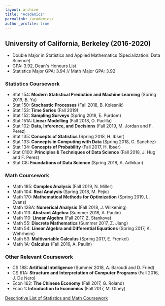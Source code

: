 ```yaml
---
layout: archive
title: "Academics"
permalink: /academics/
author_profile: true
---
```


## University of California, Berkeley (2016-2020)
- Double Major in Statistics and Applied Mathematics (Specialization: Data Science)
- GPA: 3.92, Dean's Honours List
- Statistics Major GPA: 3.94 // Math Major GPA: 3.92

### Statistics Coursework

- Stat 154: **Modern Statistical Prediction and Machine Learning** (Spring 2019, B. Yu)
- Stat 150: **Stochastic Processes** (Fall 2018, B. Kolesnik)
- Stat 153: **Time Series** (Fall 2019)
- Stat 152: **Sampling Surveys** (Spring 2019, E. Purdom)
- Stat 151A: **Linear Modelling** (Fall 2018, O. Padilla)
- Stat 102: **Data, Inference, and Decisions** (Fall 2019, M. Jordan and F. Perez)
- Stat 135: **Concepts of Statistics** (Spring 2018, H. Ibser)
- Stat 133: **Concepts in Computing with Data** (Spring 2018, G. Sanchez)
- Stat 134: **Concepts of Probability** (Fall 2017, H. Ibser)
- Stat C100: **Principles & Techniques of Data Science** (Fall 2018, J. Hug and F. Perez)
- Stat C8: **Foundations of Data Science** (Spring 2018, A. Adhikari)

### Math Coursework

- Math 185: **Complex Analysis** (Fall 2019, N. Miller)
- Math 104: **Real Analysis** (Spring 2018, M. Pejic)
- Math 170: **Mathematical Methods for Optimization** (Spring 2019, L. Evans)
- Math 128A: **Numerical Analysis** (Fall 2018, J. Wilkening)
- Math 113: **Abstract Algebra** (Summer 2018, A. Paulin)
- Math 110: **Linear Algebra** (Fall 2017, Z. Stankova)
- Math 55: **Discrete Mathematics** (Summer 2017, Z. Jiang)
- Math 54: **Linear Algebra and Differential Equations** (Spring 2017, K. Wehrheim)
- Math 53: **Multivariable Calculus** (Spring 2017, E. Frenkel)
- Math 1A: **Calculus** (Fall 2016, A. Paulin)

### Other Relevant Coursework

- CS 188: **Artificial Intelligence** (Summer 2018,  A. Baroudi and D. Fried)
- CS 61A: **Structure and Interpretation of Computer Programs** (Fall 2016, J. De Nero)
- Econ 162: **The Chinese Economy** (Fall 2017, G. Roland)
- Econ 1: **Introduction to Economics** (Fall 2017, M. Olney)

[Descriptive List of Statistics and Math Coursework](https:/hLuo27.github.io/files/Descriptive_List_of_Statistics_and_Math_Coursework.pdf)